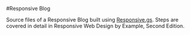 #Responsive Blog

Source files of a Responsive Blog built using [Responsive.gs](http://responsive.gs/). Steps are covered in detail in Responsive Web Design by Example, Second Edition.

